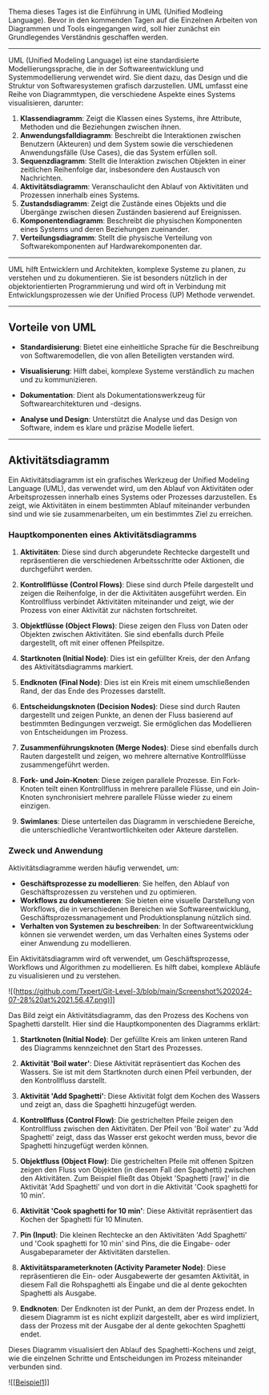
Thema dieses Tages ist die Einführung in UML (Unified Modleing Language). Bevor in den kommenden Tagen auf die Einzelnen Arbeiten von Diagrammen und Tools eingegangen wird, soll hier zunächst ein Grundlegendes Verständnis geschaffen werden.

---

UML (Unified Modeling Language) ist eine standardisierte Modellierungssprache, die in der Softwareentwicklung und Systemmodellierung verwendet wird. Sie dient dazu, das Design und die Struktur von Softwaresystemen grafisch darzustellen. UML umfasst eine Reihe von Diagrammtypen, die verschiedene Aspekte eines Systems visualisieren, darunter:

1. **Klassendiagramm**: Zeigt die Klassen eines Systems, ihre Attribute, Methoden und die Beziehungen zwischen ihnen.
2. **Anwendungsfalldiagramm**: Beschreibt die Interaktionen zwischen Benutzern (Akteuren) und dem System sowie die verschiedenen Anwendungsfälle (Use Cases), die das System erfüllen soll.
3. **Sequenzdiagramm**: Stellt die Interaktion zwischen Objekten in einer zeitlichen Reihenfolge dar, insbesondere den Austausch von Nachrichten.
4. **Aktivitätsdiagramm**: Veranschaulicht den Ablauf von Aktivitäten und Prozessen innerhalb eines Systems.
5. **Zustandsdiagramm**: Zeigt die Zustände eines Objekts und die Übergänge zwischen diesen Zuständen basierend auf Ereignissen.
6. **Komponentendiagramm**: Beschreibt die physischen Komponenten eines Systems und deren Beziehungen zueinander.
7. **Verteilungsdiagramm**: Stellt die physische Verteilung von Softwarekomponenten auf Hardwarekomponenten dar.

---


UML hilft Entwicklern und Architekten, komplexe Systeme zu planen, zu verstehen und zu dokumentieren. Sie ist besonders nützlich in der objektorientierten Programmierung und wird oft in Verbindung mit Entwicklungsprozessen wie der Unified Process (UP) Methode verwendet.

---
## Vorteile von UML

- **Standardisierung**: Bietet eine einheitliche Sprache für die Beschreibung von Softwaremodellen, die von allen Beteiligten verstanden wird.

- **Visualisierung**: Hilft dabei, komplexe Systeme verständlich zu machen und zu kommunizieren.

- **Dokumentation**: Dient als Dokumentationswerkzeug für Softwarearchitekturen und -designs.

- **Analyse und Design**: Unterstützt die Analyse und das Design von Software, indem es klare und präzise Modelle liefert.
---
## Aktivitätsdiagramm

Ein Aktivitätsdiagramm ist ein grafisches Werkzeug der Unified Modeling Language (UML), das verwendet wird, um den Ablauf von Aktivitäten oder Arbeitsprozessen innerhalb eines Systems oder Prozesses darzustellen. Es zeigt, wie Aktivitäten in einem bestimmten Ablauf miteinander verbunden sind und wie sie zusammenarbeiten, um ein bestimmtes Ziel zu erreichen.

### Hauptkomponenten eines Aktivitätsdiagramms

1. **Aktivitäten**: Diese sind durch abgerundete Rechtecke dargestellt und repräsentieren die verschiedenen Arbeitsschritte oder Aktionen, die durchgeführt werden.

2. **Kontrollflüsse (Control Flows)**: Diese sind durch Pfeile dargestellt und zeigen die Reihenfolge, in der die Aktivitäten ausgeführt werden. Ein Kontrollfluss verbindet Aktivitäten miteinander und zeigt, wie der Prozess von einer Aktivität zur nächsten fortschreitet.

3. **Objektflüsse (Object Flows)**: Diese zeigen den Fluss von Daten oder Objekten zwischen Aktivitäten. Sie sind ebenfalls durch Pfeile dargestellt, oft mit einer offenen Pfeilspitze.

4. **Startknoten (Initial Node)**: Dies ist ein gefüllter Kreis, der den Anfang des Aktivitätsdiagramms markiert.

5. **Endknoten (Final Node)**: Dies ist ein Kreis mit einem umschließenden Rand, der das Ende des Prozesses darstellt.

6. **Entscheidungsknoten (Decision Nodes)**: Diese sind durch Rauten dargestellt und zeigen Punkte, an denen der Fluss basierend auf bestimmten Bedingungen verzweigt. Sie ermöglichen das Modellieren von Entscheidungen im Prozess.

7. **Zusammenführungsknoten (Merge Nodes)**: Diese sind ebenfalls durch Rauten dargestellt und zeigen, wo mehrere alternative Kontrollflüsse zusammengeführt werden.

8. **Fork- und Join-Knoten**: Diese zeigen parallele Prozesse. Ein Fork-Knoten teilt einen Kontrollfluss in mehrere parallele Flüsse, und ein Join-Knoten synchronisiert mehrere parallele Flüsse wieder zu einem einzigen.

9. **Swimlanes**: Diese unterteilen das Diagramm in verschiedene Bereiche, die unterschiedliche Verantwortlichkeiten oder Akteure darstellen.

### Zweck und Anwendung

Aktivitätsdiagramme werden häufig verwendet, um:
- **Geschäftsprozesse zu modellieren**: Sie helfen, den Ablauf von Geschäftsprozessen zu verstehen und zu optimieren.
- **Workflows zu dokumentieren**: Sie bieten eine visuelle Darstellung von Workflows, die in verschiedenen Bereichen wie Softwareentwicklung, Geschäftsprozessmanagement und Produktionsplanung nützlich sind.
- **Verhalten von Systemen zu beschreiben**: In der Softwareentwicklung können sie verwendet werden, um das Verhalten eines Systems oder einer Anwendung zu modellieren.


Ein Aktivitätsdiagramm wird oft verwendet, um Geschäftsprozesse, Workflows und Algorithmen zu modellieren. Es hilft dabei, komplexe Abläufe zu visualisieren und zu verstehen.


![([https://github.com/Txpert/Git-Level-3/blob/main/Screenshot%202024-07-28%20at%2021.56.47.png)](https://github.com/Txpert/Git-Level-3/blob/main/Beispiel1.png)]]

Das Bild zeigt ein Aktivitätsdiagramm, das den Prozess des Kochens von Spaghetti darstellt. Hier sind die Hauptkomponenten des Diagramms erklärt:

1. **Startknoten (Initial Node)**: Der gefüllte Kreis am linken unteren Rand des Diagramms kennzeichnet den Start des Prozesses.

2. **Aktivität 'Boil water'**: Diese Aktivität repräsentiert das Kochen des Wassers. Sie ist mit dem Startknoten durch einen Pfeil verbunden, der den Kontrollfluss darstellt.

3. **Aktivität 'Add Spaghetti'**: Diese Aktivität folgt dem Kochen des Wassers und zeigt an, dass die Spaghetti hinzugefügt werden.

4. **Kontrollfluss (Control Flow)**: Die gestrichelten Pfeile zeigen den Kontrollfluss zwischen den Aktivitäten. Der Pfeil von 'Boil water' zu 'Add Spaghetti' zeigt, dass das Wasser erst gekocht werden muss, bevor die Spaghetti hinzugefügt werden können.

5. **Objektfluss (Object Flow)**: Die gestrichelten Pfeile mit offenen Spitzen zeigen den Fluss von Objekten (in diesem Fall den Spaghetti) zwischen den Aktivitäten. Zum Beispiel fließt das Objekt 'Spaghetti [raw]' in die Aktivität 'Add Spaghetti' und von dort in die Aktivität 'Cook spaghetti for 10 min'.

6. **Aktivität 'Cook spaghetti for 10 min'**: Diese Aktivität repräsentiert das Kochen der Spaghetti für 10 Minuten.

7. **Pin (Input)**: Die kleinen Rechtecke an den Aktivitäten 'Add Spaghetti' und 'Cook spaghetti for 10 min' sind Pins, die die Eingabe- oder Ausgabeparameter der Aktivitäten darstellen.

8. **Aktivitätsparameterknoten (Activity Parameter Node)**: Diese repräsentieren die Ein- oder Ausgabewerte der gesamten Aktivität, in diesem Fall die Rohspaghetti als Eingabe und die al dente gekochten Spaghetti als Ausgabe.

9. **Endknoten**: Der Endknoten ist der Punkt, an dem der Prozess endet. In diesem Diagramm ist es nicht explizit dargestellt, aber es wird impliziert, dass der Prozess mit der Ausgabe der al dente gekochten Spaghetti endet.

Dieses Diagramm visualisiert den Ablauf des Spaghetti-Kochens und zeigt, wie die einzelnen Schritte und Entscheidungen im Prozess miteinander verbunden sind.





![[[Beispiel1](https://github.com/Txpert/Git-Level-3/blob/main/Beispiel1)]]
